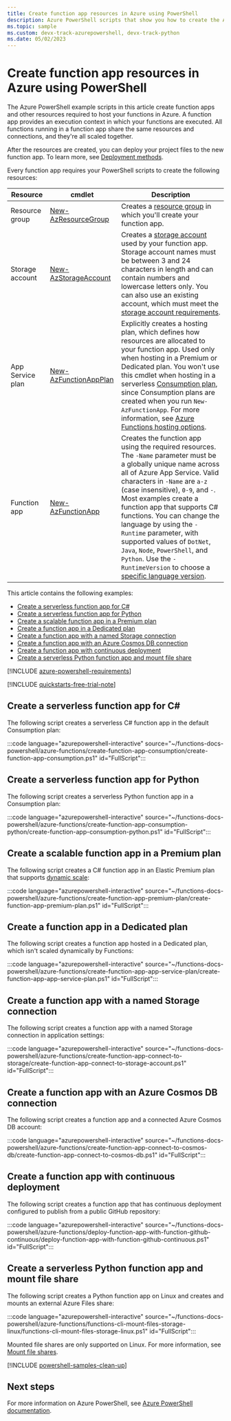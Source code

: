 ```yaml
---
title: Create function app resources in Azure using PowerShell
description: Azure PowerShell scripts that show you how to create the Azure resources required to host your functions code in Azure.
ms.topic: sample
ms.custom: devx-track-azurepowershell, devx-track-python
ms.date: 05/02/2023
---
```

# Create function app resources in Azure using PowerShell

The Azure PowerShell example scripts in this article create function apps and other resources required to host your functions in Azure. A function app provides an execution context in which your functions are executed. All functions running in a function app share the same resources and connections, and they're all scaled together. 

After the resources are created, you can deploy your project files to the new function app. To learn more, see [Deployment methods](functions-deployment-technologies.md#deployment-methods).

Every function app requires your PowerShell scripts to create the following resources:

| Resource | cmdlet | Description |
| --- | --- | --- |
| Resource group | [New-AzResourceGroup](/powershell/module/az.resources/new-azresourcegroup) | Creates a [resource group](../azure-resource-manager/management/overview.md) in which you'll create your function app. |
| Storage account |  [New-AzStorageAccount](/powershell/module/az.storage/new-azstorageaccount) |  Creates a [storage account](../storage/common/storage-account-create.md) used by your function app. Storage account names must be between 3 and 24 characters in length and can contain numbers and lowercase letters only. You can also use an existing account, which must meet the [storage account requirements](storage-considerations.md#storage-account-requirements). | 
| App Service plan | [New-AzFunctionAppPlan](/powershell/module/az.functions/new-azfunctionappplan) | Explicitly creates a hosting plan, which defines how resources are allocated to your function app. Used only when hosting in a Premium or Dedicated plan. You won't use this cmdlet when hosting in a serverless [Consumption plan](consumption-plan.md), since Consumption plans are created when you run `New-AzFunctionApp`. For more information, see [Azure Functions hosting options](functions-scale.md). |
| Function app | [New-AzFunctionApp](/powershell/module/az.functions/new-azfunctionapp) | Creates the function app using the required resources. The `-Name` parameter must be a globally unique name across all of Azure App Service. Valid characters in `-Name` are `a-z` (case insensitive), `0-9`, and `-`.  Most examples create a function app that supports C# functions. You can change the language by using the `-Runtime` parameter, with supported values of `DotNet`, `Java`, `Node`, `PowerShell`, and `Python`. Use the `-RuntimeVersion` to choose a [specific language version](supported-languages.md#languages-by-runtime-version). | 

This article contains the following examples:

* [Create a serverless function app for C#](#create-a-serverless-function-app-for-c)
* [Create a serverless function app for Python](#create-a-serverless-function-app-for-python)
* [Create a scalable function app in a Premium plan](#create-a-scalable-function-app-in-a-premium-plan)
* [Create a function app in a Dedicated plan](#create-a-function-app-in-a-dedicated-plan)
* [Create a function app with a named Storage connection](#create-a-function-app-with-a-named-storage-connection)
* [Create a function app with an Azure Cosmos DB connection](#create-a-function-app-with-an-azure-cosmos-db-connection)
* [Create a function app with continuous deployment](#create-a-function-app-with-continuous-deployment)
* [Create a serverless Python function app and mount file share](#create-a-serverless-python-function-app-and-mount-file-share)

[!INCLUDE [azure-powershell-requirements](../../includes/azure-powershell-requirements.md)]

[!INCLUDE [quickstarts-free-trial-note](~/reusable-content/ce-skilling/azure/includes/quickstarts-free-trial-note.md)]

## Create a serverless function app for C# 

The following script creates a serverless C# function app in the default Consumption plan:

:::code language="azurepowershell-interactive" source="~/functions-docs-powershell/azure-functions/create-function-app-consumption/create-function-app-consumption.ps1" id="FullScript":::

## Create a serverless function app for Python

The following script creates a serverless Python function app in a Consumption plan:

:::code language="azurepowershell-interactive" source="~/functions-docs-powershell/azure-functions/create-function-app-consumption-python/create-function-app-consumption-python.ps1" id="FullScript":::

## Create a scalable function app in a Premium plan

The following script creates a C# function app in an Elastic Premium plan that supports [dynamic scale](event-driven-scaling.md):

:::code language="azurepowershell-interactive" source="~/functions-docs-powershell/azure-functions/create-function-app-premium-plan/create-function-app-premium-plan.ps1" id="FullScript":::

## Create a function app in a Dedicated plan

The following script creates a function app hosted in a Dedicated plan, which isn't scaled dynamically by Functions: 

:::code language="azurepowershell-interactive" source="~/functions-docs-powershell/azure-functions/create-function-app-app-service-plan/create-function-app-app-service-plan.ps1" id="FullScript":::

## Create a function app with a named Storage connection

The following script creates a function app with a named Storage connection in application settings:

:::code language="azurepowershell-interactive" source="~/functions-docs-powershell/azure-functions/create-function-app-connect-to-storage/create-function-app-connect-to-storage-account.ps1" id="FullScript":::

## Create a function app with an Azure Cosmos DB connection

The following script creates a function app and a connected Azure Cosmos DB account:

:::code language="azurepowershell-interactive" source="~/functions-docs-powershell/azure-functions/create-function-app-connect-to-cosmos-db/create-function-app-connect-to-cosmos-db.ps1" id="FullScript":::

## Create a function app with continuous deployment

The following script creates a function app that has continuous deployment configured to publish from a public GitHub repository:

:::code language="azurepowershell-interactive" source="~/functions-docs-powershell/azure-functions/deploy-function-app-with-function-github-continuous/deploy-function-app-with-function-github-continuous.ps1" id="FullScript":::

## Create a serverless Python function app and mount file share

The following script creates a Python function app on Linux and creates and mounts an external Azure Files share:

:::code language="azurepowershell-interactive" source="~/functions-docs-powershell/azure-functions/functions-cli-mount-files-storage-linux/functions-cli-mount-files-storage-linux.ps1" id="FullScript":::

Mounted file shares are only supported on Linux. For more information, see [Mount file shares](storage-considerations.md#mount-file-shares).

[!INCLUDE [powershell-samples-clean-up](../../includes/powershell-samples-clean-up.md)]

## Next steps

For more information on Azure PowerShell, see [Azure PowerShell documentation](/powershell/azure).
